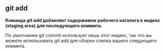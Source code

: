 ## git add

**Команда *git add* добавляет содержимое рабочего каталога в индекс (staging area) для последующего коммита.**

 По умолчанию git commit использует лишь этот индекс, так что вы можете использовать git add для сборки слепка вашего следующего коммита.